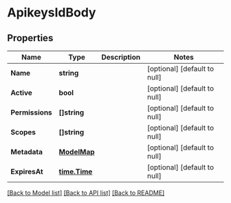 # ApikeysIdBody

## Properties
Name | Type | Description | Notes
------------ | ------------- | ------------- | -------------
**Name** | **string** |  | [optional] [default to null]
**Active** | **bool** |  | [optional] [default to null]
**Permissions** | **[]string** |  | [optional] [default to null]
**Scopes** | **[]string** |  | [optional] [default to null]
**Metadata** | [**ModelMap**](interface{}.md) |  | [optional] [default to null]
**ExpiresAt** | [**time.Time**](time.Time.md) |  | [optional] [default to null]

[[Back to Model list]](../README.md#documentation-for-models) [[Back to API list]](../README.md#documentation-for-api-endpoints) [[Back to README]](../README.md)

